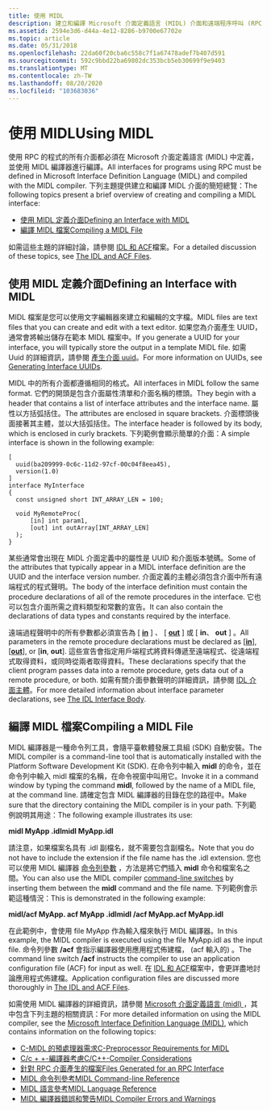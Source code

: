 ```yaml
---
title: 使用 MIDL
description: 建立和編譯 Microsoft 介面定義語言 (MIDL) 介面和遠端程序呼叫 (RPC) 。
ms.assetid: 2594e3d6-d44a-4e12-8286-b9700e67702e
ms.topic: article
ms.date: 05/31/2018
ms.openlocfilehash: 22da60f20cba6c558c7f1a67478adef7b407d591
ms.sourcegitcommit: 592c9bbd22ba69802dc353bcb5eb30699f9e9403
ms.translationtype: MT
ms.contentlocale: zh-TW
ms.lasthandoff: 08/20/2020
ms.locfileid: "103683036"
---
```

# <a name="using-midl"></a><span data-ttu-id="2244c-103">使用 MIDL</span><span class="sxs-lookup"><span data-stu-id="2244c-103">Using MIDL</span></span>

<span data-ttu-id="2244c-104">使用 RPC 的程式的所有介面都必須在 Microsoft 介面定義語言 (MIDL) 中定義，並使用 MIDL 編譯器進行編譯。</span><span class="sxs-lookup"><span data-stu-id="2244c-104">All interfaces for programs using RPC must be defined in Microsoft Interface Definition Language (MIDL) and compiled with the MIDL compiler.</span></span> <span data-ttu-id="2244c-105">下列主題提供建立和編譯 MIDL 介面的簡短總覽：</span><span class="sxs-lookup"><span data-stu-id="2244c-105">The following topics present a brief overview of creating and compiling a MIDL interface:</span></span>

-   [<span data-ttu-id="2244c-106">使用 MIDL 定義介面</span><span class="sxs-lookup"><span data-stu-id="2244c-106">Defining an Interface with MIDL</span></span>](#defining-an-interface-with-midl)
-   [<span data-ttu-id="2244c-107">編譯 MIDL 檔案</span><span class="sxs-lookup"><span data-stu-id="2244c-107">Compiling a MIDL File</span></span>](#compiling-a-midl-file)

<span data-ttu-id="2244c-108">如需這些主題的詳細討論，請參閱 [IDL 和 ACF](the-idl-and-acf-files.md)檔案。</span><span class="sxs-lookup"><span data-stu-id="2244c-108">For a detailed discussion of these topics, see [The IDL and ACF Files](the-idl-and-acf-files.md).</span></span>

## <a name="defining-an-interface-with-midl"></a><span data-ttu-id="2244c-109">使用 MIDL 定義介面</span><span class="sxs-lookup"><span data-stu-id="2244c-109">Defining an Interface with MIDL</span></span>

<span data-ttu-id="2244c-110">MIDL 檔案是您可以使用文字編輯器來建立和編輯的文字檔。</span><span class="sxs-lookup"><span data-stu-id="2244c-110">MIDL files are text files that you can create and edit with a text editor.</span></span> <span data-ttu-id="2244c-111">如果您為介面產生 UUID，通常會將輸出儲存在範本 MIDL 檔案中。</span><span class="sxs-lookup"><span data-stu-id="2244c-111">If you generate a UUID for your interface, you will typically store the output in a template MIDL file.</span></span> <span data-ttu-id="2244c-112">如需 Uuid 的詳細資訊，請參閱 [產生介面 uuid](generating-interface-uuids.md)。</span><span class="sxs-lookup"><span data-stu-id="2244c-112">For more information on UUIDs, see [Generating Interface UUIDs](generating-interface-uuids.md).</span></span>

<span data-ttu-id="2244c-113">MIDL 中的所有介面都遵循相同的格式。</span><span class="sxs-lookup"><span data-stu-id="2244c-113">All interfaces in MIDL follow the same format.</span></span> <span data-ttu-id="2244c-114">它們的開頭是包含介面屬性清單和介面名稱的標頭。</span><span class="sxs-lookup"><span data-stu-id="2244c-114">They begin with a header that contains a list of interface attributes and the interface name.</span></span> <span data-ttu-id="2244c-115">屬性以方括弧括住。</span><span class="sxs-lookup"><span data-stu-id="2244c-115">The attributes are enclosed in square brackets.</span></span> <span data-ttu-id="2244c-116">介面標頭後面接著其主體，並以大括弧括住。</span><span class="sxs-lookup"><span data-stu-id="2244c-116">The interface header is followed by its body, which is enclosed in curly brackets.</span></span> <span data-ttu-id="2244c-117">下列範例會顯示簡單的介面：</span><span class="sxs-lookup"><span data-stu-id="2244c-117">A simple interface is shown in the following example:</span></span>

``` syntax
[
  uuid(ba209999-0c6c-11d2-97cf-00c04f8eea45),
  version(1.0)
]
interface MyInterface
{
  const unsigned short INT_ARRAY_LEN = 100;

  void MyRemoteProc( 
      [in] int param1,
      [out] int outArray[INT_ARRAY_LEN]
  );
}
```

<span data-ttu-id="2244c-118">某些通常會出現在 MIDL 介面定義中的屬性是 UUID 和介面版本號碼。</span><span class="sxs-lookup"><span data-stu-id="2244c-118">Some of the attributes that typically appear in a MIDL interface definition are the UUID and the interface version number.</span></span> <span data-ttu-id="2244c-119">介面定義的主體必須包含介面中所有遠端程式的程式聲明。</span><span class="sxs-lookup"><span data-stu-id="2244c-119">The body of the interface definition must contain the procedure declarations of all of the remote procedures in the interface.</span></span> <span data-ttu-id="2244c-120">它也可以包含介面所需之資料類型和常數的宣告。</span><span class="sxs-lookup"><span data-stu-id="2244c-120">It can also contain the declarations of data types and constants required by the interface.</span></span>

<span data-ttu-id="2244c-121">遠端過程聲明中的所有參數都必須宣告為 \[ [**in**](/windows/desktop/Midl/in) \] 、 \[ [**out**](/windows/desktop/Midl/out-idl) \] 或 \[ **in**、 **out** \] 。</span><span class="sxs-lookup"><span data-stu-id="2244c-121">All parameters in the remote procedure declarations must be declared as \[[**in**](/windows/desktop/Midl/in)\], \[[**out**](/windows/desktop/Midl/out-idl)\], or \[**in**, **out**\].</span></span> <span data-ttu-id="2244c-122">這些宣告會指定用戶端程式將資料傳遞至遠端程式、從遠端程式取得資料，或同時從兩者取得資料。</span><span class="sxs-lookup"><span data-stu-id="2244c-122">These declarations specify that the client program passes data into a remote procedure, gets data out of a remote procedure, or both.</span></span> <span data-ttu-id="2244c-123">如需有關介面參數聲明的詳細資訊，請參閱 [IDL 介面主體](the-idl-interface-body.md)。</span><span class="sxs-lookup"><span data-stu-id="2244c-123">For more detailed information about interface parameter declarations, see [The IDL Interface Body](the-idl-interface-body.md).</span></span>

## <a name="compiling-a-midl-file"></a><span data-ttu-id="2244c-124">編譯 MIDL 檔案</span><span class="sxs-lookup"><span data-stu-id="2244c-124">Compiling a MIDL File</span></span>

<span data-ttu-id="2244c-125">MIDL 編譯器是一種命令列工具，會隨平臺軟體發展工具組 (SDK) 自動安裝。</span><span class="sxs-lookup"><span data-stu-id="2244c-125">The MIDL compiler is a command-line tool that is automatically installed with the Platform Software Development Kit (SDK).</span></span> <span data-ttu-id="2244c-126">在命令列中輸入 **midl** 的命令，並在命令列中輸入 midl 檔案的名稱，在命令視窗中叫用它。</span><span class="sxs-lookup"><span data-stu-id="2244c-126">Invoke it in a command window by typing the command **midl**, followed by the name of a MIDL file, at the command line.</span></span> <span data-ttu-id="2244c-127">請確定包含 MIDL 編譯器的目錄在您的路徑中。</span><span class="sxs-lookup"><span data-stu-id="2244c-127">Make sure that the directory containing the MIDL compiler is in your path.</span></span> <span data-ttu-id="2244c-128">下列範例說明其用途：</span><span class="sxs-lookup"><span data-stu-id="2244c-128">The following example illustrates its use:</span></span>

<span data-ttu-id="2244c-129">**midl MyApp .idl**</span><span class="sxs-lookup"><span data-stu-id="2244c-129">**midl MyApp.idl**</span></span>

<span data-ttu-id="2244c-130">請注意，如果檔案名具有 .idl 副檔名，就不需要包含副檔名。</span><span class="sxs-lookup"><span data-stu-id="2244c-130">Note that you do not have to include the extension if the file name has the .idl extension.</span></span> <span data-ttu-id="2244c-131">您也可以使用 MIDL 編譯器 [命令列參數](/windows/desktop/Midl/midl-command-line-reference) ，方法是將它們插入 **midl** 命令和檔案名之間。</span><span class="sxs-lookup"><span data-stu-id="2244c-131">You can also use the MIDL compiler [command-line switches](/windows/desktop/Midl/midl-command-line-reference) by inserting them between the **midl** command and the file name.</span></span> <span data-ttu-id="2244c-132">下列範例會示範這種情況：</span><span class="sxs-lookup"><span data-stu-id="2244c-132">This is demonstrated in the following example:</span></span>

<span data-ttu-id="2244c-133">**midl/acf MyApp. acf MyApp .idl**</span><span class="sxs-lookup"><span data-stu-id="2244c-133">**midl /acf MyApp.acf MyApp.idl**</span></span>

<span data-ttu-id="2244c-134">在此範例中，會使用 file MyApp 作為輸入檔來執行 MIDL 編譯器。</span><span class="sxs-lookup"><span data-stu-id="2244c-134">In this example, the MIDL compiler is executed using the file MyApp.idl as the input file.</span></span> <span data-ttu-id="2244c-135">命令列參數 **/acf** 會指示編譯器使用應用程式佈建檔， (acf 輸入的) 。</span><span class="sxs-lookup"><span data-stu-id="2244c-135">The command line switch **/acf** instructs the compiler to use an application configuration file (ACF) for input as well.</span></span> <span data-ttu-id="2244c-136">在 [IDL 和 ACF](the-idl-and-acf-files.md)檔案中，會更詳盡地討論應用程式佈建檔。</span><span class="sxs-lookup"><span data-stu-id="2244c-136">Application configuration files are discussed more thoroughly in [The IDL and ACF Files](the-idl-and-acf-files.md).</span></span>

<span data-ttu-id="2244c-137">如需使用 MIDL 編譯器的詳細資訊，請參閱 [Microsoft 介面定義語言 (midl) ](/windows/desktop/Midl/midl-start-page)，其中包含下列主題的相關資訊：</span><span class="sxs-lookup"><span data-stu-id="2244c-137">For more detailed information on using the MIDL compiler, see the [Microsoft Interface Definition Language (MIDL)](/windows/desktop/Midl/midl-start-page), which contains information on the following topics:</span></span>

-   [<span data-ttu-id="2244c-138">C-MIDL 的預處理器需求</span><span class="sxs-lookup"><span data-stu-id="2244c-138">C-Preprocessor Requirements for MIDL</span></span>](/windows/desktop/Midl/c-preprocessor-requirements-for-midl)
-   [<span data-ttu-id="2244c-139">C/c + +-編譯器考慮</span><span class="sxs-lookup"><span data-stu-id="2244c-139">C/C++-Compiler Considerations</span></span>](/windows/desktop/Midl/c-c-compiler-considerations)
-   [<span data-ttu-id="2244c-140">針對 RPC 介面產生的檔案</span><span class="sxs-lookup"><span data-stu-id="2244c-140">Files Generated for an RPC Interface</span></span>](/windows/desktop/Midl/files-generated-for-an-rpc-interface)
-   [<span data-ttu-id="2244c-141">MIDL 命令列參考</span><span class="sxs-lookup"><span data-stu-id="2244c-141">MIDL Command-line Reference</span></span>](/windows/desktop/Midl/midl-command-line-reference)
-   [<span data-ttu-id="2244c-142">MIDL 語言參考</span><span class="sxs-lookup"><span data-stu-id="2244c-142">MIDL Language Reference</span></span>](/windows/desktop/Midl/midl-language-reference)
-   [<span data-ttu-id="2244c-143">MIDL 編譯器錯誤和警告</span><span class="sxs-lookup"><span data-stu-id="2244c-143">MIDL Compiler Errors and Warnings</span></span>](/windows/desktop/Midl/midl-compiler-errors-and-warnings)

 

 